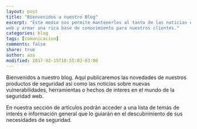 ```yaml
---
layout: post
title: "Bienvenidos a nuestro Blog"
excerpt: "Este medio nos permite mantenerlos al tanto de las noticias en seguridad
web y armar una rica base de conocimiento para nuestros clientes."
categories: blog
tags: [comunicacion]
comments: false
share: true
author: aza
modified: 2017-02-15T10:55:02-03:00
---
```


Bienvenidos a nuestro blog. Aquí publicaremos las novedades de nuestros productos de seguridad asi como las noticias sobre nuevas vulnerabilidades, herramientas o hechos de interes en el mundo de la seguridad web.

En nuestra sección de artículos podrán acceder a una lista de temás de interés e información general que lo guiarán en el descubrimiento de sus necesidades de seguridad.
